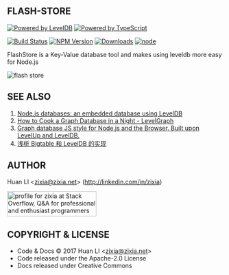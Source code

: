FLASH-STORE
-----------

[![Powered by LevelDB](https://img.shields.io/badge/Powered%20By-LevelDB-green.svg)](https://leveldb.org/) [![Powered by TypeScript](https://img.shields.io/badge/Powered%20By-TypeScript-blue.svg)](https://www.typescriptlang.org/) 

[![Build Status](https://travis-ci.org/zixia/flash-store.svg?branch=master)](https://travis-ci.org/zixia/flash-store) [![NPM Version](https://badge.fury.io/js/flash-store.svg)](https://badge.fury.io/js/flash-store) [![Downloads](http://img.shields.io/npm/dm/flash-store.svg?style=flat-square)](https://npmjs.org/package/flash-store) [![node](https://img.shields.io/node/v/flash-store.svg?maxAge=604800)](https://nodejs.org/)

FlashStore is a Key-Value database tool and makes using leveldb more easy for Node.js

![flash store](https://zixia.github.io/flash-store/images/flash-store.png)

SEE ALSO
--------

1. [Node.js databases: an embedded database using LevelDB](https://blog.yld.io/2016/10/24/node-js-databases-an-embedded-database-using-leveldb)
1. [How to Cook a Graph Database in a Night - LevelGraph](http://nodejsconfit.levelgraph.io/)
1. [Graph database JS style for Node.js and the Browser. Built upon LevelUp and LevelDB.](https://github.com/levelgraph/levelgraph)
1. [浅析 Bigtable 和 LevelDB 的实现](http://draveness.me/bigtable-leveldb.html)

AUTHOR
------

Huan LI \<zixia@zixia.net\> (http://linkedin.com/in/zixia)

<a href="http://stackoverflow.com/users/1123955/zixia">
  <img src="http://stackoverflow.com/users/flair/1123955.png" width="208" height="58" alt="profile for zixia at Stack Overflow, Q&amp;A for professional and enthusiast programmers" title="profile for zixia at Stack Overflow, Q&amp;A for professional and enthusiast programmers">
</a>

COPYRIGHT & LICENSE
-------------------

* Code & Docs © 2017 Huan LI \<zixia@zixia.net\>
* Code released under the Apache-2.0 License
* Docs released under Creative Commons

